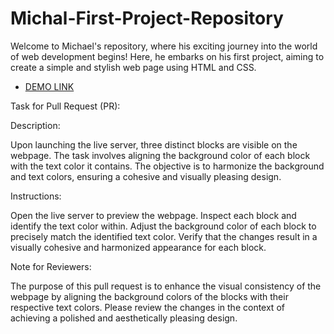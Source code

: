 # Michal-First-Project-Repository

Welcome to Michael's repository, where his exciting journey into the world of web development begins! Here, he embarks on his first project, aiming to create a simple and stylish web page using HTML and CSS.

- [DEMO LINK](https://nazariiorganization.github.io/Michal-First-Project-Repository/)

Task for Pull Request (PR):

Description:

Upon launching the live server, three distinct blocks are visible on the webpage. The task involves aligning the background color of each block with the text color it contains. The objective is to harmonize the background and text colors, ensuring a cohesive and visually pleasing design.

Instructions:

Open the live server to preview the webpage.
Inspect each block and identify the text color within.
Adjust the background color of each block to precisely match the identified text color.
Verify that the changes result in a visually cohesive and harmonized appearance for each block.

Note for Reviewers:

The purpose of this pull request is to enhance the visual consistency of the webpage by aligning the background colors of the blocks with their respective text colors. Please review the changes in the context of achieving a polished and aesthetically pleasing design.

